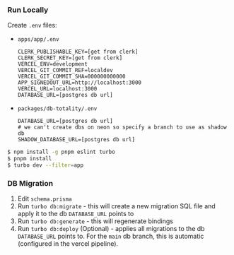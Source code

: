 ### Run Locally

Create `.env` files:

- `apps/app/.env`

    ```env
    CLERK_PUBLISHABLE_KEY=[get from clerk]
    CLERK_SECRET_KEY=[get from clerk]
    VERCEL_ENV=development
    VERCEL_GIT_COMMIT_REF=localdev
    VERCEL_GIT_COMMIT_SHA=000000000000
    APP_SIGNEDOUT_URL=http://localhost:3000
    VERCEL_URL=localhost:3000
    DATABASE_URL=[postgres db url]
    ```

- `packages/db-totality/.env`

    ```env
    DATABASE_URL=[postgres db url]
    # we can't create dbs on neon so specify a branch to use as shadow db
    SHADOW_DATABASE_URL=[postgres db url]
    ```

```sh
$ npm install -g pnpm eslint turbo
$ pnpm install
$ turbo dev --filter=app
```

### DB Migration


1. Edit `schema.prisma`
1. Run `turbo db:migrate` - this will create a new migration SQL file and apply it to the db `DATABASE_URL` points to
1. Run `turbo db:generate` - this will regenerate bindings
1. Run `turbo db:deploy` (Optional) - applies all migrations to the db `DATABASE_URL` points to. For the `main` db branch, this is automatic (configured in the vercel pipeline).
